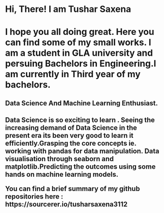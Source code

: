 <h1>Hi, There! I am Tushar Saxena<h1>
<p>I hope you all doing great. Here you can find some of my small works. I am a student in GLA university and persuing Bachelors in Engineering.I am currently in Third year of my bachelors.<p>
<h2>Data Science And Machine Learning Enthusiast.<h2>
<p>Data Science is so exciting to learn . Seeing the increasing demand of Data Science in the present era its been very good to learn it efficiently.Grasping the core concepts ie. working with pandas for data manipulation. Data visualisation through seaborn and matplotlib.Predicting the outcomes using some hands on machine learning models.<p>
<p>You can find a brief summary of my github repositories here : https://sourcerer.io/tusharsaxena3112 <p>
